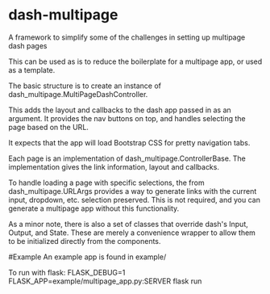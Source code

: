 # dash-multipage
A framework to simplify some of the challenges in setting up multipage dash pages

This can be used as is to reduce the boilerplate for a multipage app, or used as a template.

The basic structure is to create an instance of dash_multipage.MultiPageDashController.

This adds the layout and callbacks to the dash app passed in as an argument. It provides the
nav buttons on top, and handles selecting the page based on the URL.

It expects that the app will load Bootstrap CSS for pretty navigation tabs.

Each page is an implementation of dash_multipage.ControllerBase. The implementation gives the
link information, layout and callbacks.

To handle loading a page with specific selections, the from dash_multipage.URLArgs provides
a way to generate links with the current input, dropdown, etc. selection preserved. This is
not required, and you can generate a multipage app without this functionality.

As a minor note, there is also a set of classes that override dash's Input, Output, and State.
These are merely a convenience wrapper to allow them to be initialized directly from the
components.

#Example
An example app is found in example/

To run with flask:
FLASK_DEBUG=1 FLASK_APP=example/multipage_app.py:SERVER flask run
